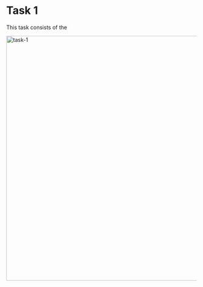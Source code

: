 # Task 1

This task consists of the 

<img width="1366" height="647" alt="task-1" src="https://github.com/user-attachments/assets/5458d71a-7e2e-4782-ac67-b7e106add9d6" />


